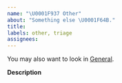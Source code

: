 ```yaml
---
name: "\U0001F937 Other"
about: "Something else \U0001F64B."
title: 
labels: other, triage
assignees:
---
```


You may also want to look in [General](https://github.com/BotTech/scala2plantuml/discussions/categories/general).

**Description**

<!-- What would you like to share? -->
